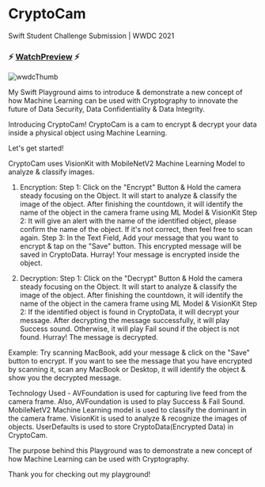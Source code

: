 # CryptoCam
Swift Student Challenge Submission | WWDC 2021

### :zap: [WatchPreview](https://youtu.be/gMEdtcLDdGU) :zap:

![wwdcThumb](https://user-images.githubusercontent.com/39642060/115715144-80207f00-a395-11eb-9ee3-b7ba7eeb9088.png)

My Swift Playground aims to introduce & demonstrate a new concept of how Machine Learning can be used with Cryptography to innovate the future of Data Security, Data Confidentiality & Data Integrity.

Introducing CryptoCam! CryptoCam is a cam to encrypt & decrypt your data inside a physical object using Machine Learning.

Let's get started!

CryptoCam uses VisionKit with MobileNetV2 Machine Learning Model to analyze & classify images.

1. Encryption:
Step 1: Click on the "Encrypt" Button & Hold the camera steady focusing on the Object. It will start to analyze & classify the image of the object. After finishing the countdown, it will identify the name of the object in the camera frame using ML Model & VisionKit
Step 2: It will give an alert with the name of the identified object, please confirm the name of the object. If it's not correct, then feel free to scan again.
Step 3: In the Text Field, Add your message that you want to encrypt & tap on the "Save" button. This encrypted message will be saved in CryptoData.
Hurray! Your message is encrypted inside the object.

2. Decryption:
Step 1: Click on the "Decrypt" Button & Hold the camera steady focusing on the Object. It will start to analyze & classify the image of the object. After finishing the countdown, it will identify the name of the object in the camera frame using ML Model & VisionKit
Step 2: If the identified object is found in CryptoData, it will decrypt your message. After decrypting the message successfully, it will play Success sound. Otherwise, it will play Fail sound if the object is not found.
Hurray! The message is decrypted.

Example: 
Try scanning MacBook, add your message & click on the "Save" button to encrypt.
If you want to see the message that you have encrypted by scanning it, scan any MacBook or Desktop, it will identify the object & show you the decrypted message.

Technology Used -
AVFoundation is used for capturing live feed from the camera frame. Also, AVFoundation is used to play Success & Fail Sound.
MobileNetV2 Machine Learning model is used to classify the dominant in the camera frame.
VisionKit is used to analyze & recognize the images of objects.
UserDefaults is used to store CryptoData(Encrypted Data) in CryptoCam.

The purpose behind this Playground was to demonstrate a new concept of how Machine Learning can be used with Cryptography.

Thank you for checking out my playground!


